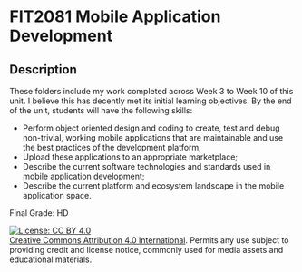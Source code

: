 # FIT2081 Mobile Application Development

## Description
These folders include my work completed across Week 3 to Week 10 of this unit. I believe this has decently met its initial learning objectives. By the end of the unit, students will have the following skills:

- Perform object oriented design and coding to create, test and debug non-trivial, working mobile applications that are maintainable and use the best practices of the development platform;
- Upload these applications to an appropriate marketplace;
- Describe the current software technologies and standards used in mobile application development;
- Describe the current platform and ecosystem landscape in the mobile application space.

Final Grade: HD

[![License: CC BY 4.0](https://img.shields.io/badge/License-CC%20BY%204.0-lightgrey.svg)](https://creativecommons.org/licenses/by/4.0/)
<br> [Creative Commons Attribution 4.0 International](https://creativecommons.org/licenses/by/4.0/). Permits any use subject to providing credit and license notice, commonly used for media assets and educational materials. 
